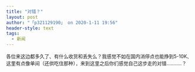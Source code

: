 ```yaml
---
title: "对错？"
layout: post
author: "「p321129190」 on 2020-1-11 19:56"
header-style: text
tags:
  - 新闻
---
```


<head></head>
<body>
 <font size="2">各位来这边都多久了、有什么收货和丢失么？我感觉不如在国内消停点也能挣到5-10K、这里有点像单间（还供吃住那种），来到这里之后你们感觉自己这步走的对错...........？</font>
</body>


